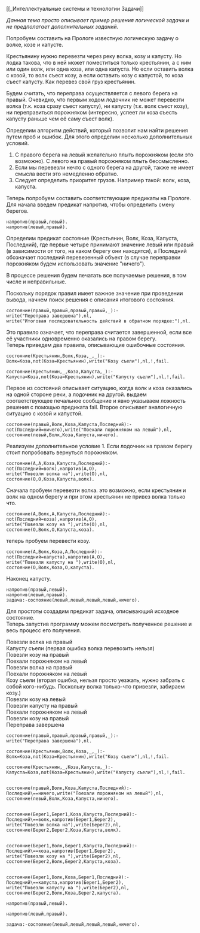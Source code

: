 [[_Интеллектуальные системы и технологии Задачи]]

_Данная тема просто описывает пример решения логической задачи и не предполагает дополнительных заданий._

Попробуем составить на Прологе известную логическую задачу о волке, козе и капусте.

Крестьянину нужно перевезти через реку волка, козу и капусту. Но лодка такова, что в ней может поместиться только крестьянин, а с ним или один волк, или одна коза, или одна капуста. Но если оставить волка с козой, то волк съест козу, а если оставить козу с капустой, то коза съест капусту. Как перевез свой груз крестьянин.

Будем считать, что переправа осуществляется с левого берега на правый. Очевидно, что первым ходом лодочник не может перевезти волка (т.к. коза сразу съест капусту), ни капусту (т.к. волк съест козу), ни переправиться порожняком (интересно, успеет ли коза съесть капусту раньше чем её саму съест волк).

Определим алгоритм действий, который позволит нам найти решения путем проб и ошибок. Для этого определим несколько дополнительных условий.

1. С правого берега на левый желательно плыть порожняком (если это возможно). С левого на правый порожняком плыть бессмысленно.
2. Если мы перевезли нечто с одного берега на другой, также не имеет смысла вести это немедленно обратно.
3. Следует определить приоритет грузов. Например такой: волк, коза, капуста.

Теперь попробуем составить соответствующие предикаты на Прологе.
Для начала введем предикат напротив, чтобы определить смену берегов.

```SWI-Prolog
напротив(правый,левый).  
напротив(левый,правый).
```

Определим предикат состояние (Крестьянин, Волк, Коза, Капуста, Последний), где первые четыре принимают значение левый или правый (в зависимости от того, на каком берегу они находятся), а Последний обозначает последний перевезенный объект (в случае переправки порожняком будем использовать значение "ничего").

В процессе решения будем печатать все получаемые решения, в том числе и неправильные.

Поскольку порядок правил имеет важное значение при проведении вывода, начнем поиск решения с описания итогового состояния.

```SWI-Prolog
состояние(правый,правый,правый,правый,_):-  
write("Переправа завершена"),nl,  
write("Итоговая последовательность действий в обратном порядке:"),nl.  
```
  
Это правило означает, что переправа считается завершенной, если все её участники одновременно оказались на правом берегу.  
Теперь приведем два правила, описывающие ошибочные состояния.  
  
```SWI-Prolog
состояние(Крестьянин,Волк,Коза,_,_):-  
Волк=Коза,not(Коза=Крестьянин),write("Козу съели"),nl,!,fail.  
  
состояние(Крестьянин,_,Коза,Капуста,_):-  
Капуста=Коза,not(Коза=Крестьянин),write("Капусту съели"),nl,!,fail.  
```
  
Первое из состояний описывает ситуацию, когда волк и коза оказались на одной стороне реки, а лодочник на другой. выдаем соответствующее печальное сообщение и явно указываем ложность решения с помощью предиката fail. Второе описывает аналогичную ситуацию с козой и капустой.  
  
```SWI-Prolog
состояние(правый,Волк,Коза,Капуста,Последний):-  
not(Последний=ничего),write("Поехали порожняком на левый"),nl,  
состояние(левый,Волк,Коза,Капуста,ничего).  
```
  
Реализуем дополнительное условие 1. Если лодочник на правом берегу стоит попробовать вернуться порожняком.  
  
```SWI-Prolog
состояние(A,A,Коза,Капуста,Последний):-  
not(Последний=волк),напротив(A,O),  
write("Повезли волка на"),write(O),nl,  
состояние(O,O,Коза,Капуста,волк).  
```
  
Сначала пробуем перевезти волка. это возможно, если крестьянин и волк на одном берегу и при этом крестьянин не привез волка только что.  
  
```SWI-Prolog
состояние(A,Волк,A,Капуста,Последний):-  
not(Последний=коза),напротив(A,O),  
write("Повезли козу на "),write(O),nl,  
состояние(O,Волк,O,Капуста,коза).  
```
  
теперь пробуем перевести козу.  
  
```SWI-Prolog
состояние(A,Волк,Коза,A,Последний):-  
not(Последний=капуста),напротив(A,O),  
write("Повезли капусту на "),write(O),nl,  
состояние(O,Волк,Коза,O,капуста).  
```
  
Наконец капусту.  
  
```SWI-Prolog
напротив(правый,левый).  
напротив(левый,правый).  
задача:-состояние(левый,левый,левый,левый,ничего).  
```

Для простоты создадим предикат задача, описывающий исходное состояние.  
Теперь запустив программу можем посмотреть полученное решение и весь процесс его получения.  
  
Повезли волка на правый  
Капусту съели (первая ошибка волка перевозить нельзя)  
Повезли козу на правый  
Поехали порожняком на левый  
Повезли волка на правый  
Поехали порожняком на левый  
Козу съели (вторая ошибка, нельзя просто уезжать, нужно забрать с собой кого-нибудь. Поскольку волка только-что привезли, забираем козу.)  
Повезли козу на левый  
Повезли капусту на правый  
Поехали порожняком на левый  
Повезли козу на правый  
Переправа завершена

```SWI-Prolog
состояние(правый,правый,правый,правый,_):-  
write("Переправа завершена"),nl.  
  
состояние(Крестьянин,Волк,Коза,_,_):-  
Волк=Коза,not(Коза=Крестьянин),write("Козу съели"),nl,!,fail.  
  
состояние(Крестьянин,_,Коза,Капуста,_):-  
Капуста=Коза,not(Коза=Крестьянин),write("Капусту съели"),nl,!,fail.  
  
  
состояние(правый,Волк,Коза,Капуста,Последний):-  
Последний\==ничего,write("Поехали порожняком на левый"),nl,  
состояние(левый,Волк,Коза,Капуста,ничего).  
  
  
состояние(Берег1,Берег1,Коза,Капуста,Последний):-  
Последний\==волк,напротив(Берег1,Берег2),  
write("Повезли волка на"),write(Берег2),nl,  
состояние(Берег2,Берег2,Коза,Капуста,волк).  
  
  
состояние(Берег1,Волк,Берег1,Капуста,Последний):-  
Последний\==коза,напротив(Берег1,Берег2),  
write("Повезли козу на "),write(Берег2),nl,  
состояние(Берег2,Волк,Берег2,Капуста,коза).  
  
  
состояние(Берег1,Волк,Коза,Берег1,Последний):-  
Последний\==капуста,напротив(Берег1,Берег2),  
write("Повезли капусту на "),write(Берег2),nl,  
состояние(Берег2,Волк,Коза,Берег2,капуста).  
  
напротив(правый,левый).  
  
напротив(левый,правый).  
  
задача:-состояние(левый,левый,левый,левый,ничего).  
```